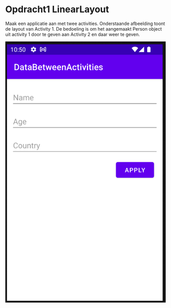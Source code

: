 # Opdracht1 LinearLayout

Maak een applicatie aan met twee activities. Onderstaande afbeelding toont de layout van Activity 1. De bedoeling is om het aangemaakt Person object uit activity 1 door te geven aan Activity 2 en daar weer te geven. 

![alt text](https://github.com/MilanVives/KotlinOpdracht3PassDataBetweenActivities/blob/main/Screenshot%202022-10-03%20at%2010.50.43.png)
